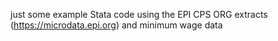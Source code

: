 just some example Stata code using the EPI CPS ORG extracts (https://microdata.epi.org) and minimum wage data